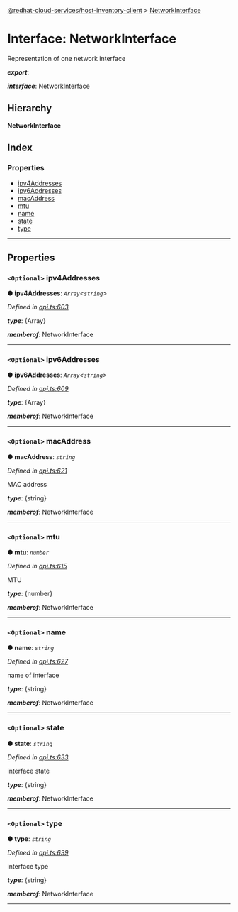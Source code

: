 [@redhat-cloud-services/host-inventory-client](../README.md) > [NetworkInterface](../interfaces/networkinterface.md)

# Interface: NetworkInterface

Representation of one network interface

*__export__*: 

*__interface__*: NetworkInterface

## Hierarchy

**NetworkInterface**

## Index

### Properties

* [ipv4Addresses](networkinterface.md#ipv4addresses)
* [ipv6Addresses](networkinterface.md#ipv6addresses)
* [macAddress](networkinterface.md#macaddress)
* [mtu](networkinterface.md#mtu)
* [name](networkinterface.md#name)
* [state](networkinterface.md#state)
* [type](networkinterface.md#type)

---

## Properties

<a id="ipv4addresses"></a>

### `<Optional>` ipv4Addresses

**● ipv4Addresses**: *`Array`<`string`>*

*Defined in [api.ts:603](https://github.com/RedHatInsights/javascript-clients/blob/master/packages/host-inventory/api.ts#L603)*

*__type__*: {Array}

*__memberof__*: NetworkInterface

___
<a id="ipv6addresses"></a>

### `<Optional>` ipv6Addresses

**● ipv6Addresses**: *`Array`<`string`>*

*Defined in [api.ts:609](https://github.com/RedHatInsights/javascript-clients/blob/master/packages/host-inventory/api.ts#L609)*

*__type__*: {Array}

*__memberof__*: NetworkInterface

___
<a id="macaddress"></a>

### `<Optional>` macAddress

**● macAddress**: *`string`*

*Defined in [api.ts:621](https://github.com/RedHatInsights/javascript-clients/blob/master/packages/host-inventory/api.ts#L621)*

MAC address

*__type__*: {string}

*__memberof__*: NetworkInterface

___
<a id="mtu"></a>

### `<Optional>` mtu

**● mtu**: *`number`*

*Defined in [api.ts:615](https://github.com/RedHatInsights/javascript-clients/blob/master/packages/host-inventory/api.ts#L615)*

MTU

*__type__*: {number}

*__memberof__*: NetworkInterface

___
<a id="name"></a>

### `<Optional>` name

**● name**: *`string`*

*Defined in [api.ts:627](https://github.com/RedHatInsights/javascript-clients/blob/master/packages/host-inventory/api.ts#L627)*

name of interface

*__type__*: {string}

*__memberof__*: NetworkInterface

___
<a id="state"></a>

### `<Optional>` state

**● state**: *`string`*

*Defined in [api.ts:633](https://github.com/RedHatInsights/javascript-clients/blob/master/packages/host-inventory/api.ts#L633)*

interface state

*__type__*: {string}

*__memberof__*: NetworkInterface

___
<a id="type"></a>

### `<Optional>` type

**● type**: *`string`*

*Defined in [api.ts:639](https://github.com/RedHatInsights/javascript-clients/blob/master/packages/host-inventory/api.ts#L639)*

interface type

*__type__*: {string}

*__memberof__*: NetworkInterface

___

